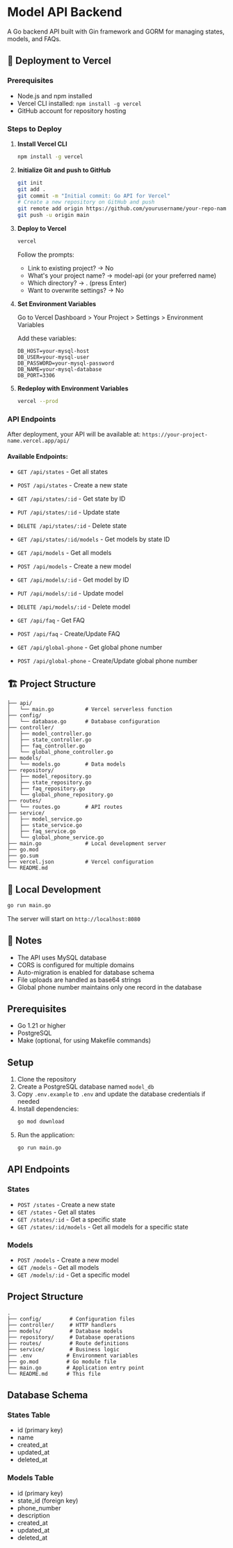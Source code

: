 # Model API Backend

A Go backend API built with Gin framework and GORM for managing states, models, and FAQs.

## 🚀 Deployment to Vercel

### Prerequisites
- Node.js and npm installed
- Vercel CLI installed: `npm install -g vercel`
- GitHub account for repository hosting

### Steps to Deploy

1. **Install Vercel CLI**
   ```bash
   npm install -g vercel
   ```

2. **Initialize Git and push to GitHub**
   ```bash
   git init
   git add .
   git commit -m "Initial commit: Go API for Vercel"
   # Create a new repository on GitHub and push
   git remote add origin https://github.com/yourusername/your-repo-name.git
   git push -u origin main
   ```

3. **Deploy to Vercel**
   ```bash
   vercel
   ```
   
   Follow the prompts:
   - Link to existing project? → No
   - What's your project name? → model-api (or your preferred name)
   - Which directory? → . (press Enter)
   - Want to overwrite settings? → No

4. **Set Environment Variables**
   
   Go to Vercel Dashboard > Your Project > Settings > Environment Variables
   
   Add these variables:
   ```
   DB_HOST=your-mysql-host
   DB_USER=your-mysql-user
   DB_PASSWORD=your-mysql-password
   DB_NAME=your-mysql-database
   DB_PORT=3306
   ```

5. **Redeploy with Environment Variables**
   ```bash
   vercel --prod
   ```

### API Endpoints

After deployment, your API will be available at:
`https://your-project-name.vercel.app/api/`

#### Available Endpoints:
- `GET /api/states` - Get all states
- `POST /api/states` - Create a new state
- `GET /api/states/:id` - Get state by ID
- `PUT /api/states/:id` - Update state
- `DELETE /api/states/:id` - Delete state
- `GET /api/states/:id/models` - Get models by state ID

- `GET /api/models` - Get all models
- `POST /api/models` - Create a new model
- `GET /api/models/:id` - Get model by ID
- `PUT /api/models/:id` - Update model
- `DELETE /api/models/:id` - Delete model

- `GET /api/faq` - Get FAQ
- `POST /api/faq` - Create/Update FAQ

- `GET /api/global-phone` - Get global phone number
- `POST /api/global-phone` - Create/Update global phone number

## 🏗️ Project Structure

```
├── api/
│   └── main.go          # Vercel serverless function
├── config/
│   └── database.go      # Database configuration
├── controller/
│   ├── model_controller.go
│   ├── state_controller.go
│   ├── faq_controller.go
│   └── global_phone_controller.go
├── models/
│   └── models.go        # Data models
├── repository/
│   ├── model_repository.go
│   ├── state_repository.go
│   ├── faq_repository.go
│   └── global_phone_repository.go
├── routes/
│   └── routes.go        # API routes
├── service/
│   ├── model_service.go
│   ├── state_service.go
│   ├── faq_service.go
│   └── global_phone_service.go
├── main.go              # Local development server
├── go.mod
├── go.sum
├── vercel.json          # Vercel configuration
└── README.md
```

## 🔧 Local Development

```bash
go run main.go
```

The server will start on `http://localhost:8080`

## 📝 Notes

- The API uses MySQL database
- CORS is configured for multiple domains
- Auto-migration is enabled for database schema
- File uploads are handled as base64 strings
- Global phone number maintains only one record in the database

## Prerequisites

- Go 1.21 or higher
- PostgreSQL
- Make (optional, for using Makefile commands)

## Setup

1. Clone the repository
2. Create a PostgreSQL database named `model_db`
3. Copy `.env.example` to `.env` and update the database credentials if needed
4. Install dependencies:
   ```bash
   go mod download
   ```
5. Run the application:
   ```bash
   go run main.go
   ```

## API Endpoints

### States

- `POST /states` - Create a new state
- `GET /states` - Get all states
- `GET /states/:id` - Get a specific state
- `GET /states/:id/models` - Get all models for a specific state

### Models

- `POST /models` - Create a new model
- `GET /models` - Get all models
- `GET /models/:id` - Get a specific model

## Project Structure

```
.
├── config/         # Configuration files
├── controller/     # HTTP handlers
├── models/         # Database models
├── repository/     # Database operations
├── routes/         # Route definitions
├── service/        # Business logic
├── .env           # Environment variables
├── go.mod         # Go module file
├── main.go        # Application entry point
└── README.md      # This file
```

## Database Schema

### States Table
- id (primary key)
- name
- created_at
- updated_at
- deleted_at

### Models Table
- id (primary key)
- state_id (foreign key)
- phone_number
- description
- created_at
- updated_at
- deleted_at 